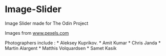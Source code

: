 # Image-Slider
Image Slider made for The Odin Project




Images from www.pexels.com

Photographers include :
                       * Aleksey Kuprikov.
                       * Amit Kumar
                       * Chris Janda
                       * Martin Alargent
                       * Matthis Volquardsen
                       * Samet Kasik